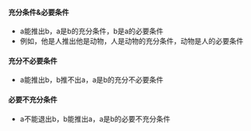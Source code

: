 #### 充分条件&必要条件
* a能推出b，a是b的充分条件，b是a的必要条件
* 例如，他是人推出他是动物，人是动物的充分条件，动物是人的必要条件

#### 充分不必要条件
* a能推出b，b推不出a，a是b的充分不必要条件

#### 必要不充分条件
* a不能退出b，b能推出a，a是b的必要不充分条件
